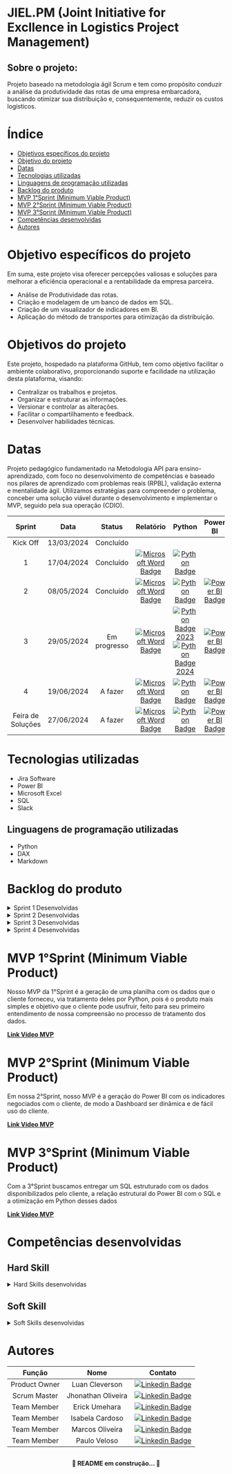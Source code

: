 # JIEL.PM (Joint Initiative for Excllence in Logistics Project Management)

## Sobre o projeto:

Projeto baseado na metodologia ágil Scrum e tem como propósito conduzir a análise da produtividade das rotas de uma empresa embarcadora, buscando otimizar sua distribuição e, consequentemente, reduzir os custos logísticos.

# Índice
* [Objetivos específicos do projeto](#objetivo-específicos-do-projeto)
* [Objetivo do projeto](#objetivos-do-projeto)
* [Datas](#datas)
* [Tecnologias utilizadas](#tecnologias-utilizadas)
* [Linguagens de programação utilizadas](#linguagens-de-programação-utilizadas)
* [Backlog do produto](#backlog-do-produto)
* [MVP 1°Sprint (Minimum Viable Product)](#mvp-1sprint-minimum-viable-product)
* [MVP 2°Sprint (Minimum Viable Product)](#mvp-2sprint-minimum-viable-product)
* [MVP 3°Sprint (Minimum Viable Product)](#mvp-3sprint-minimum-viable-product)
* [Competências desenvolvidas](#competências-desenvolvidas)
* [Autores](#autores)

##

# Objetivo específicos do projeto

Em suma, este projeto visa oferecer percepções valiosas e soluções para melhorar a eficiência operacional e a rentabilidade da empresa parceira.

- Análise de Produtividade das rotas.
- Criação e modelagem de um banco de dados em SQL.
- Criação de um visualizador de indicadores em BI.
- Aplicação do método de transportes para otimização da distribuição.

# Objetivos do projeto

Este projeto, hospedado na plataforma GitHub, tem como objetivo facilitar o ambiente colaborativo, proporcionando suporte e facilidade na utilização desta plataforma, visando:

- Centralizar os trabalhos e projetos.
- Organizar e estruturar as informações.
- Versionar e controlar as alterações.
- Facilitar o compartilhamento e feedback.
- Desenvolver habilidades técnicas.

# Datas

Projeto pedagógico fundamentado na Metodologia API para ensino-aprendizado, com foco no desenvolvimento de competências e baseado nos pilares de aprendizado com problemas reais (RPBL), validação externa e mentalidade ágil. Utilizamos estratégias para compreender o problema, conceber uma solução viável durante o desenvolvimento e implementar o MVP, seguido pela sua operação (CDIO).

| Sprint             |    Data      |   Status      | Relatório                                                                                                 | Python                                                                                                       | Power BI                                                                                                     |
|:------------------:|:------------:|:-------------:|:---------------------------------------------------------------------------------------------------------:|:------------------------------------------------------------------------------------------------------------:|:------------------------------------------------------------------------------------------------------------:|
| Kick Off           | 13/03/2024   | Concluído     |                                                                                                           |                                               |                                                                                                              |
| 1                  | 17/04/2024   | Concluído    | [![Microsoft Word Badge](https://img.shields.io/badge/Microsoft_Word-blue?style=flat-square&logo=Microsoft%20Word&logoColor=white)](https://github.com/LuanClevinho/JIEL.PM/blob/e2bea15307cdc0ef676e3e310a1e36872f2bb0c2/RELAT%C3%93RIO%20-%20SPRINT%201.pdf)                | [![Python Badge](https://img.shields.io/badge/Python-blue?style=flat-square&logo=Python&logoColor=white)](https://raw.githubusercontent.com/LuanClevinho/JIEL.PM/main/Python.py)                                              |                                                                                                              |
| 2                  | 08/05/2024   | Concluído    | [![Microsoft Word Badge](https://img.shields.io/badge/Microsoft_Word-blue?style=flat-square&logo=Microsoft%20Word&logoColor=white)](https://github.com/LuanClevinho/JIEL.PM/blob/6be9a10ea21217e8fc07a85297171a80c7b34853/Relat%C3%B3rio%20Sprint%202.pdf)                | [![Python Badge](https://img.shields.io/badge/Python-blue?style=flat-square&logo=Python&logoColor=white)](https://raw.githubusercontent.com/LuanClevinho/JIEL.PM/main/Python%20V.2.py)                                              | [![Power BI Badge](https://img.shields.io/badge/Power_BI-blue?style=flat-square&logo=Power%20BI&logoColor=white)](https://github.com/LuanClevinho/JIEL.PM/blob/017a80b42a98ef942ad9ddc9cec526c38bac95aa/BI%20Sprint2%20V.2.pbix)                                    |
| 3                  | 29/05/2024   | Em progresso  | [![Microsoft Word Badge](https://img.shields.io/badge/Microsoft_Word-blue?style=flat-square&logo=Microsoft%20Word&logoColor=white)](https://github.com/LuanClevinho/JIEL.PM/blob/78b0dcde495eeeb60bf067ba28ce2fc828768394/Relat%C3%B3rio%20Sprint%203.pdf) | [![Python Badge 2023](https://img.shields.io/badge/Python%202023-blue?style=flat-square&logo=Python&logoColor=white)](https://raw.githubusercontent.com/LuanClevinho/JIEL.PM/main/otimiza%C3%A7%C3%A3o2023.py) [![Python Badge 2024](https://img.shields.io/badge/Python%202024-blue?style=flat-square&logo=Python&logoColor=white)](https://raw.githubusercontent.com/LuanClevinho/JIEL.PM/main/otimiza%C3%A7%C3%A3o2024.py) | [![Power BI Badge](https://img.shields.io/badge/Power_BI-blue?style=flat-square&logo=Power%20BI&logoColor=white)](URL_DO_SEU_RELATÓRIO) |
| 4                  | 19/06/2024   | A fazer      | [![Microsoft Word Badge](https://img.shields.io/badge/Microsoft_Word-blue?style=flat-square&logo=Microsoft%20Word&logoColor=white)](URL_DO_SEU_RELATÓRIO)                | [![Python Badge](https://img.shields.io/badge/Python-blue?style=flat-square&logo=Python&logoColor=white)](URL_DO_SEU_CÓDIGO)                                              | [![Power BI Badge](https://img.shields.io/badge/Power_BI-blue?style=flat-square&logo=Power%20BI&logoColor=white)](URL_DO_SEU_RELATÓRIO)                                    |
| Feira de Soluções  | 27/06/2024   | A fazer      | [![Microsoft Word Badge](https://img.shields.io/badge/Microsoft_Word-blue?style=flat-square&logo=Microsoft%20Word&logoColor=white)](URL_DO_SEU_RELATÓRIO)                | [![Python Badge](https://img.shields.io/badge/Python-blue?style=flat-square&logo=Python&logoColor=white)](URL_DO_SEU_CÓDIGO)                                              | [![Power BI Badge](https://img.shields.io/badge/Power_BI-blue?style=flat-square&logo=Power%20BI&logoColor=white)](URL_DO_SEU_RELATÓRIO)                                    |




# Tecnologias utilizadas
- Jira Software
- Power BI
- Microsoft Excel
- SQL
- Slack

## Linguagens de programação utilizadas
- Python
- DAX
- Markdown

# Backlog do produto

<details>

<summary>Sprint 1 Desenvolvidas</summary>

| Sprint | Descrição | Experiência do Usuário |
|--------|-----------|------------------------|
| 1      | Tratar os dados do cliente em Python | Como cliente, quero visualizar o tratamento dos meus dados, para entender qual ferramenta será usada e sua eficiência |
| 1      | Gerar planilhas para visualização do cliente | Como cliente, quero visualizar meus dados de maneira clara, para entender efetivamente que dados posso querer ou não que sejam trabalhados |

</details>

<details>

## Sprint 2

<summary>Sprint 2 Desenvolvidas</summary>

| Sprint | Descrição | Experiência do Usuário |
|--------|-----------|------------------------|
| 2      | Estruturar a relação de dados do Power BI | Como Analista de TI da empresa, quero entender como foi feita a relação de dados no Power bi, para poder alterar as relações com dados diferentes posteriormente. |
| 2      | Entrega de indicadores | Como cliente, quero uma tela com os indicadores aplicados, para visualizar de forma otimizada os dados da produtividade da empresa |
| 2      | Uma tela de BI que mostre a produtividade mensal dos veículos | Como cliente, quero visualizar uma tela com os dados referentes a produtividade mensal dos veículos, para tomada de decisão da otimização do uso dos veículos |
| 2      | Uma tela BI com evolução dos custos por km de cada rota, filtrando por fábricas | Como cliente, quero visualizar a tela no Power BI com a relação de custos das rotas das fabricas por km, para tomada de decisão de redução de custos |
| 2      | Uma tela BI com evolução dos custos por unidade transportada de cada rota, filtrando por fábricas | Como cliente, quero visualizar a evolução dos custos, para poder saber onde focar minhas reduções de custos |
| 2      | Agregar os dados de produtividade para representar o desempenho mensal de todos os veículos | Como cliente, quero visualizar os dados produtivos dos meus veículos, para compreender o desempenho mensal |
| 2      | Utilizar gráficos ou tabelas que destaquem as variações de desempenho ao longo dos meses | Como cliente, quero visualizar de maneira intuitiva os gráficos ou tabelas, para entender as variações de desempenho ao longo dos meses |
| 2      | Adicionar funcionalidades interativas à tela, como filtros por tipo de veículo ou período específico | Como cliente, quero poder interagir com meu produto de maneira intuitiva, para facilitar a apresentação de dados a minha equipe |
| 2      | Permitir que os usuários explorem os dados de maneira dinâmica para obter insights mais detalhados | Como cliente, quero que os dados trabalhados sejam apresentados de maneira dinâmica, para que minha equipe possa interagir com eles |

</details>

<details>

## Sprint 3

<summary>Sprint 3 Desenvolvidas</summary>

| Sprint | Descrição | Experiência do Usuário |
|--------|-----------|------------------------|
| 3      | Tratamento e modelagem dos dados em SQL | Como membro da equipe de TI, quero visualizar os dados modelados em SQL, para fazer tratamentos posteriores de acordo com necessidades da empresa |
| 3      | Estrutura do banco de dados | Como membro da equipe de TI, quero visualizar a estrutura do banco de dados, para entender a relação das fontes de dados |
| 3      | Integração da base de dados SQL e PowerBI | Como cliente, quero uma base de dados do SQL correlacionada com o Power BI, para que o usufruto do produto seja bem estruturado |
| 3      | Base SQL funcional | Como cliente, quero uma estrutura do SQL funcional, para que minha equipe de TI possa trabalhar nela sem muitos problemas |
| 3      | Rotas mais usadas (decidir como será medido, por ex: mensal, diário) | Como cliente, quero entender quais as rotas mais utilizadas com métricas que fazem sentido, para avaliar e gerar estudos em cima delas |
| 3      | Visão geral das atividades de cada veículo | Como cliente, quero visualizar as atividades que norteiam os veículos da empresa, para dar suporte e complementar análises de outros dados fornecidos |
| 3      | Aplicação do Método de Transportes e Otimização em Python | Como cliente, quero visualizar meu produto final otimizado, para que minhas tomadas de decisões sejam mais assertivas. |

</details>

<details>

## Sprint 4

<summary>Sprint 4 Desenvolvidas</summary>

| Sprint | Descrição | Experiência do Usuário |
|--------|-----------|------------------------|
| 4      | Documentação do código Python | Eu como cliente, quero a documentação do código Python, para que minha equipe de TI possa trabalhar em futuras atualizações pertinentes |
| 4      | Visualizações Gráficas dos Resultados | Eu como cliente, quero visualizar os novos gráficos referentes à otimização, para entender de maneira clara o que gera ou não lucro e/ou prejuízo |
| 4      | Relatórios Visuais de Desempenho | Eu como cliente, quero visualizar relatórios dinâmicos, para poder ver todos os meus desempenhos |
| 4      | Exportação de Resultados em Formatos Comuns | Eu como cliente, quero exportar os dados do meu produto em formatos simples, para poder visualizar meus dados tratados de outras formas |
| 4      | Manual do Produto Final | Eu como cliente, quero um manual do produto final, para que eu e minha empresa possamos usar futuramente |
</details>

# MVP 1°Sprint (Minimum Viable Product)

Nosso MVP da 1°Sprint é a geração de uma planilha com os dados que o cliente forneceu, via tratamento deles por Python, pois é o produto mais simples e objetivo que o cliente pode usufruir, feito para seu primeiro entendimento de nossa compreensão no processo de tratamento dos dados.

[**Link Vídeo MVP**](https://fatecspgov-my.sharepoint.com/:u:/g/personal/paulo_souza109_fatec_sp_gov_br/EbF2mU9te-xMoc9ScnA2w-8B5KzMgji1Hfv9MU0GJIac6Q?e=FbjVi7)

# MVP 2°Sprint (Minimum Viable Product)

Em nossa 2°Sprint, nosso MVP é a geração do Power BI com os indicadores negociados com o cliente, de modo a Dashboard ser dinâmica e de fácil uso do cliente.

[**Link Vídeo MVP**](https://drive.google.com/file/d/1h5bN7Q5yIgZYp7t_L-70jOfsm_fH9MfH/view?usp=sharing)

# MVP 3°Sprint (Minimum Viable Product)

Com a 3°Sprint buscamos entregar um SQL estruturado com os dados disponibilizados pelo cliente, a relação estrutural do Power BI com o SQL e a otimização em Python desses dados

[**Link Vídeo MVP**](https://youtu.be/HRrtSNvbFoM)

# Competências desenvolvidas

 ## Hard Skill

<details>
<summary>Hard Skills desenvolvidas</summary>
  
| Tecnologia/Metodologia | Classificação      |
|------------------------|--------------------|
| GitHub                 | ☆ ☆ ☆ ☆ ☆ ☆ ☆ ☆ ☆ ☆ |
| Gestão de Projetos     | ☆ ☆ ☆ ☆ ☆ ☆ ☆ ☆ ☆ ☆ |
| Scrum Master           | ☆ ☆ ☆ ☆ ☆ ☆ ☆ ☆ ☆ ☆ |
| Product Owner          | ☆ ☆ ☆ ☆ ☆ ☆ ☆ ☆ ☆ ☆ |
| Markdown               | ☆ ☆ ☆ ☆ ☆ ☆ ☆ ☆ ☆ ☆ |
| Git Projects           | ☆ ☆ ☆ ☆ ☆ ☆ ☆ ☆ ☆ ☆ |

 
</details>

## Soft Skill
<details>
<summary>Soft Skills desenvolvidas</summary>

| Habilidades          | Classificação            |
|----------------------|--------------------------|
| Adaptabilidade       | ☆ ☆ ☆ ☆ ☆ ☆ ☆ ☆ ☆ ☆ |
| Colaboração          | ☆ ☆ ☆ ☆ ☆ ☆ ☆ ☆ ☆ ☆ |
| Comunicação          | ☆ ☆ ☆ ☆ ☆ ☆ ☆ ☆ ☆ ☆ |
| Autonomia            | ☆ ☆ ☆ ☆ ☆ ☆ ☆ ☆ ☆ ☆ |
| Proatividade         | ☆ ☆ ☆ ☆ ☆ ☆ ☆ ☆ ☆ ☆ |
| Entrega de Resultados| ☆ ☆ ☆ ☆ ☆ ☆ ☆ ☆ ☆ ☆ |


</details>

# Autores

|    Função       |       Nome           |                                                                                                                                                          Contato                                                                                                                                                          |
|:---------------:|:-------------------:|:------------------------------------------------------------------------------------------------------------------------------------------------------------------------------------------------------------------------------------------------------------------------------------------------------------------------:|
| Product Owner   |   Luan Cleverson    |   [![Linkedin Badge](https://img.shields.io/badge/Linkedin-blue?style=flat-square&logo=Linkedin&logoColor=white)](https://www.linkedin.com/in/luan-cleverson-silva-dos-santos-879b1a16a?utm_source=share&utm_campaign=share_via&utm_content=profile&utm_medium=android_app)    |
| Scrum Master    |   Jhonathan Oliveira      |   [![Linkedin Badge](https://img.shields.io/badge/Linkedin-blue?style=flat-square&logo=Linkedin&logoColor=white)](https://www.linkedin.com/in/jhonathan-oliveira-1899091a1?utm_source=share&utm_campaign=share_via&utm_content=profile&utm_medium=ios_app)     |
| Team Member     |    Erick Umehara     |   [![Linkedin Badge](https://img.shields.io/badge/Linkedin-blue?style=flat-square&logo=Linkedin&logoColor=white)](https://www.linkedin.com/in/erick-kenzo-umehara-175028207/)  |
| Team Member     |    Isabela Cardoso      |   [![Linkedin Badge](https://img.shields.io/badge/Linkedin-blue?style=flat-square&logo=Linkedin&logoColor=white)](https://www.linkedin.com/feed/?trk=sem-ga_campid.12619604099_asid.149519181115_crid.657343811716_kw.linkedin_d.c_tid.kwd-148086543_n.g_mt.e_geo.9100232)  |
| Team Member     |   Marcos Oliveira    |   [![Linkedin Badge](https://img.shields.io/badge/Linkedin-blue?style=flat-square&logo=Linkedin&logoColor=white)](https://www.linkedin.com/in/marcosvinicius-silva?utm_source=share&utm_campaign=share_via&utm_content=profile&utm_medium=android_app) |
| Team Member     |    Paulo Veloso   |   [![Linkedin Badge](https://img.shields.io/badge/Linkedin-blue?style=flat-square&logo=Linkedin&logoColor=white)](https://www.linkedin.com/in/paulo-henrique-2b5039209?utm_source=share&utm_campaign=share_via&utm_content=profile&utm_medium=android_app)    |


##

<h4 align="center">
🚧 README em construção... 🚧
</h4>
